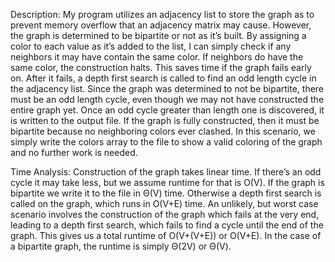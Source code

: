 Description​:
My program utilizes an adjacency list to store the graph as to prevent memory overflow that an
adjacency matrix may cause. However, the graph is determined to be bipartite or not as it’s
built. By assigning a color to each value as it’s added to the list, I can simply check if any
neighbors it may have contain the same color. If neighbors do have the same color, the
construction halts. This saves time if the graph fails early on. After it fails, a depth first search is
called to find an odd length cycle in the adjacency list. Since the graph was determined to not
be bipartite, there must be an odd length cycle, even though we may not have constructed the
entire graph yet. Once an odd cycle greater than length one is discovered, it is written to the
output file. If the graph is fully constructed, then it must be bipartite because no neighboring
colors ever clashed. In this scenario, we simply write the colors array to the file to show a valid
coloring of the graph and no further work is needed.

Time​ ​Analysis:
Construction of the graph takes linear time. If there’s an odd cycle it may take less, but we
assume runtime for that is O(V). If the graph is bipartite we write it to the file in Θ(V) time.
Otherwise a depth first search is called on the graph, which runs in O(V+E) time. An unlikely,
but worst case scenario involves the construction of the graph which fails at the very end,
leading to a depth first search, which fails to find a cycle until the end of the graph. This gives us
a total runtime of O(V+(V+E))​ or O(V+E). In the case of a bipartite graph, the runtime is simply Θ(2V) or
Θ(V).